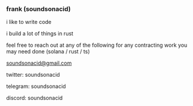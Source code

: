 ### frank (soundsonacid)

i like to write code 

i build a lot of things in rust

feel free to reach out at any of the following for any contracting work you may need done (solana / rust / ts)

soundsonacid@gmail.com

twitter: soundsonacid

telegram: soundsonacid

discord: soundsonacid

<!--
**soundsonacid/soundsonacid** is a ✨ _special_ ✨ repository because its `README.md` (this file) appears on your GitHub profile.

Here are some ideas to get you started:

- 🔭 I’m currently working on ...
- 🌱 I’m currently learning ...
- 👯 I’m looking to collaborate on ...
- 🤔 I’m looking for help with ...
- 💬 Ask me about ...
- 📫 How to reach me: ...
- 😄 Pronouns: ...
- ⚡ Fun fact: ...
-->
